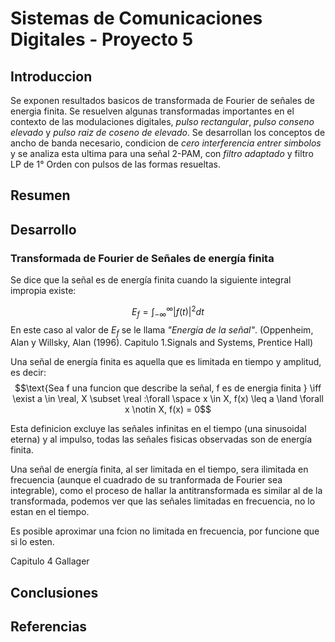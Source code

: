 # Sistemas de Comunicaciones Digitales - Proyecto 5

## Introduccion
Se exponen resultados basicos de transformada de Fourier de señales de energia finita. Se resuelven algunas transformadas importantes en el contexto de las modulaciones digitales, *pulso rectangular*, *pulso conseno elevado* y *pulso raiz de coseno de elevado*. Se desarrollan los conceptos de ancho de banda necesario, condicion de *cero interferencia entrer simbolos* y se analiza esta ultima para una señal 2-PAM, con *filtro adaptado* y filtro LP de 1° Orden con pulsos de las formas resueltas.

## Resumen 

## Desarrollo

### Transformada de Fourier de Señales de energía finita
Se dice que la señal es de energía finita cuando la siguiente integral impropia existe:

$$ E_f = \int_{-\infty}^{\infty}{|f(t)|^2 dt} $$
En este caso al valor de $E_f$ se le llama *"Energía de la señal"*. (Oppenheim, Alan y Willsky, Alan (1996). Capitulo 1.Signals and Systems, Prentice Hall)

Una señal de energía finita es aquella que es limitada en tiempo y amplitud, es decir:
$$\text{Sea f una funcion que describe la señal, f es de energia finita } \iff \exist a \in \real, X \subset \real :\forall \space x \in X, f(x) \leq a \land \forall x \notin X, f(x) = 0$$

Esta definicion excluye las señales infinitas en el tiempo (una sinusoidal eterna) y al impulso, todas las señales fisicas observadas son de energía finita.

Una señal de energía finita, al ser limitada en el tiempo, sera ilimitada en frecuencia (aunque el cuadrado de su tranformada de Fourier sea integrable), como el proceso de hallar la antitransformada es similar al de la transformada, podemos ver que las señales limitadas en frecuencia, no lo estan en el tiempo.


Es posible aproximar una fcion no limitada en frecuencia, por funcione que si lo esten.

Capitulo 4 Gallager







## Conclusiones

## Referencias

